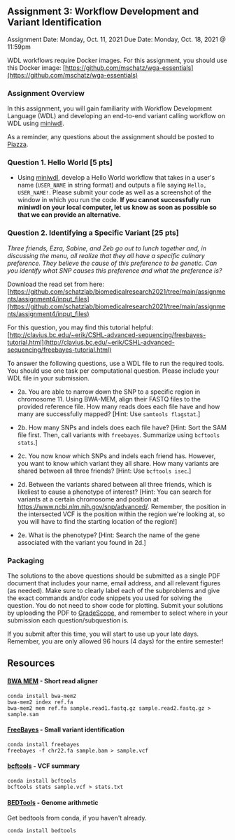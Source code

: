 ## Assignment 3: Workflow Development and Variant Identification
Assignment Date: Monday, Oct. 11, 2021
Due Date: Monday, Oct. 18, 2021 @ 11:59pm 

WDL workflows require Docker images. For this assignment, you should use this Docker image: [https://github.com/mschatz/wga-essentials](https://github.com/mschatz/wga-essentials)

### Assignment Overview

In this assignment, you will gain familiarity with Workflow Development Language (WDL) and developing an end-to-end variant calling workflow on WDL using [miniwdl](https://github.com/chanzuckerberg/miniwdl).

As a reminder, any questions about the assignment should be posted to [Piazza](https://piazza.com/class/ksxxhnaqr2v6gz).

### Question 1. Hello World [5 pts]

- Using [miniwdl](https://github.com/chanzuckerberg/miniwdl), develop a Hello World workflow that takes in a user's name (`USER_NAME` in string format) and outputs a file saying `Hello, USER_NAME!`. Please submit your code as well as a screenshot of the window in which you run the code. **If you cannot successfully run miniwdl on your local computer, let us know as soon as possible so that we can provide an alternative.**

### Question 2. Identifying a Specific Variant [25 pts]

*Three friends, Ezra, Sabine, and Zeb go out to lunch together and, in discussing the menu, all realize that they all have a specific culinary preference. They believe the cause of this preference to be genetic. Can you identify what SNP causes this preference and what the preference is?*

Download the read set from here: [https://github.com/schatzlab/biomedicalresearch2021/tree/main/assignments/assignment4/input_files](https://github.com/schatzlab/biomedicalresearch2021/tree/main/assignments/assignment4/input_files)

For this question, you may find this tutorial helpful: [http://clavius.bc.edu/~erik/CSHL-advanced-sequencing/freebayes-tutorial.html](http://clavius.bc.edu/~erik/CSHL-advanced-sequencing/freebayes-tutorial.html)

To answer the following questions, use a WDL file to run the required tools. You should use one task per computational question. Please include your WDL file in your submission.

- 2a. You are able to narrow down the SNP to a specific region in chromosome 11. Using BWA-MEM, align their FASTQ files to the provided reference file. How many reads does each file have and how many are successfully mapped? [Hint: Use `samtools flagstat`.]

- 2b. How many SNPs and indels does each file have? [Hint: Sort the SAM file first. Then, call variants with `freebayes`. Summarize using `bcftools stats`.]

- 2c. You now know which SNPs and indels each friend has. However, you want to know which variant they all share. How many variants are shared between all three friends? [Hint: Use `bcftools isec`.]

- 2d. Between the variants shared between all three friends, which is likeliest to cause a phenotype of interest? [Hint: You can search for variants at a certain chromosome and position at https://www.ncbi.nlm.nih.gov/snp/advanced/. Remember, the position in the intersected VCF is the position within the region we're looking at, so you will have to find the starting location of the region!]

- 2e. What is the phenotype? [Hint: Search the name of the gene associated with the variant you found in 2d.]

### Packaging

The solutions to the above questions should be submitted as a single PDF document that includes your name, email address, and all relevant figures (as needed). Make sure to clearly label each of the subproblems and give the exact commands and/or code snippets you used for solving the question. You do not need to show code for plotting. Submit your solutions by uploading the PDF to [GradeScope](https://www.gradescope.com/courses/301857), and remember to select where in your submission each question/subquestion is.

If you submit after this time, you will start to use up your late days. Remember, you are only allowed 96 hours (4 days) for the entire semester!

## Resources

#### [BWA MEM](https://github.com/lh3/bwa) - Short read aligner

```
conda install bwa-mem2
bwa-mem2 index ref.fa
bwa-mem2 mem ref.fa sample.read1.fastq.gz sample.read2.fastq.gz > sample.sam
```

#### [FreeBayes](https://github.com/ekg/freebayes) - Small variant identification

```
conda install freebayes
freebayes -f chr22.fa sample.bam > sample.vcf
```

#### [bcftools](https://samtools.github.io/bcftools/bcftools.html) - VCF summary

```
conda install bcftools
bcftools stats sample.vcf > stats.txt
```

#### [BEDTools](http://bedtools.readthedocs.io/en/latest/) - Genome arithmetic

Get bedtools from conda, if you haven't already.

```
conda install bedtools
```
